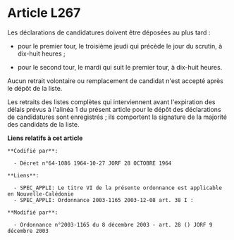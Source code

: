 # Article L267

Les déclarations de candidatures doivent être déposées au plus tard :

- pour le premier tour, le troisième jeudi qui précède le jour du scrutin, à dix-huit heures ;

- pour le second tour, le mardi qui suit le premier tour, à dix-huit heures.

Aucun retrait volontaire ou remplacement de candidat n'est accepté après le dépôt de la liste.

Les retraits des listes complètes qui interviennent avant l'expiration des délais prévus à l'alinéa 1 du présent article pour
le dépôt des déclarations de candidatures sont enregistrés ; ils comportent la signature de la majorité des candidats de la
liste.

**Liens relatifs à cet article**

	**Codifié par**:

	  - Décret n°64-1086 1964-10-27 JORF 28 OCTOBRE 1964

	**Liens**:

	  - SPEC_APPLI: Le titre VI de la présente ordonnance est applicable en Nouvelle-Calédonie
	  - SPEC_APPLI: Ordonnance 2003-1165 2003-12-08 art. 38 I :

	**Modifié par**:

	  - Ordonnance n°2003-1165 du 8 décembre 2003 - art. 28 () JORF 9 décembre 2003
